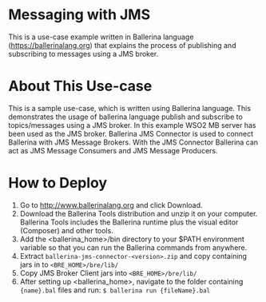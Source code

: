 # Messaging with JMS

This is a use-case example written in Ballerina language (https://ballerinalang.org) that explains
the process of publishing and subscribing to messages using a JMS broker.

# About This Use-case 
This is a sample use-case, which is written using Ballerina language. This demonstrates the usage of 
ballerina language publish and subscribe to topics/messages using a JMS broker. In this example WSO2 MB server has been used as the JMS broker. 
Ballerina JMS Connector is used to connect Ballerina with JMS Message Brokers. With the JMS Connector Ballerina can act as JMS Message Consumers and JMS Message Producers.

# How to Deploy
1) Go to http://www.ballerinalang.org and click Download.
2) Download the Ballerina Tools distribution and unzip it on your computer. Ballerina Tools includes the Ballerina runtime plus
the visual editor (Composer) and other tools.
3) Add the <ballerina_home>/bin directory to your $PATH environment variable so that you can run the Ballerina commands from anywhere.
4) Extract `ballerina-jms-connector-<version>.zip` and copy containing jars in to `<BRE_HOME>/bre/lib/`
5) Copy JMS Broker Client jars into `<BRE_HOME>/bre/lib/`
5) After setting up <ballerina_home>, navigate to the folder containing `{name}.bal` files and run: `$ ballerina run {fileName}.bal` 
